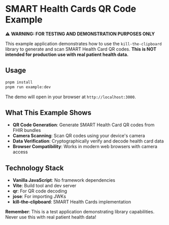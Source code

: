# SMART Health Cards QR Code Example

⚠️ **WARNING: FOR TESTING AND DEMONSTRATION PURPOSES ONLY**

This example application demonstrates how to use the `kill-the-clipboard` library to generate and scan SMART Health Card QR codes. **This is NOT intended for production use with real patient health data.**

## Usage

```bash
pnpm install
pnpm run example:dev
```

The demo will open in your browser at `http://localhost:3000`.

## What This Example Shows

- **QR Code Generation**: Generate SMART Health Card QR codes from FHIR bundles
- **Camera Scanning**: Scan QR codes using your device's camera
- **Data Verification**: Cryptographically verify and decode health card data
- **Browser Compatibility**: Works in modern web browsers with camera access

## Technology Stack

- **Vanilla JavaScript**: No framework dependencies
- **Vite**: Build tool and dev server
- **qr**: For QR code decoding
- **jose**: For importing JWKs
- **kill-the-clipboard**: SMART Health Cards implementation

**Remember**: This is a test application demonstrating library capabilities. Never use this with real patient health data!
